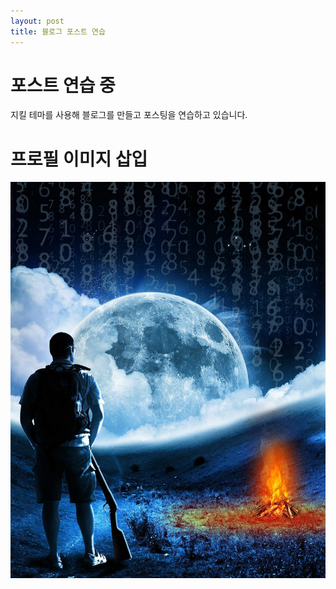 ```yaml
---
layout: post
title: 블로그 포스트 연습
---
```


# 포스트 연습 중
지킬 테마를 사용해 블로그를 만들고 포스팅을 연습하고 있습니다.

# 프로필 이미지 삽입
![Player_Hyeok_프로필 이미지](/images/dream-5092394_1920.jpg)
